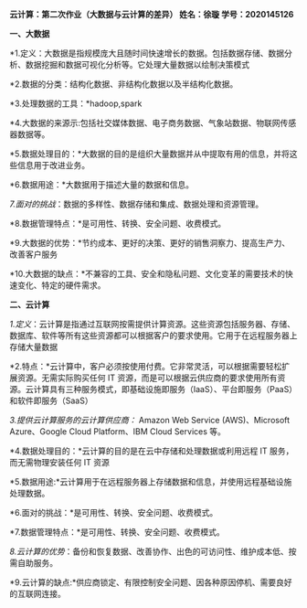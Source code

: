 **云计算：第二次作业（大数据与云计算的差异）     姓名：徐璇     学号：2020145126**

**一、大数据**

*1.定义：大数据是指规模庞大且随时间快速增长的数据。包括数据存储、数据分析、数据挖掘和数据可视化分析等。它处理大量数据以绘制决策模式

*2.数据的分类：结构化数据、非结构化数据以及半结构化数据。

*3.处理数据的工具：*hadoop,spark

*4.大数据的来源示:包括社交媒体数据、电子商务数据、气象站数据、物联网传感器数据等。

*5.数据处理目的：*大数据的目的是组织大量数据并从中提取有用的信息，并将这些信息用于改进业务。

*6.数据用途：*大数据用于描述大量的数据和信息。

*7.面对的挑战*：数据的多样性、数据存储和集成、数据处理和资源管理。

*8.数据管理特点：*是可用性、转换、安全问题、收费模式。

*9.大数据的优势：*节约成本、更好的决策、更好的销售洞察力、提高生产力、改善客户服务

*10.大数据的缺点：*不兼容的工具、安全和隐私问题、文化变革的需要技术的快速变化、特定的硬件需求。


**二、云计算**

*1.定义*：云计算是指通过互联网按需提供计算资源。这些资源包括服务器、存储、数据库、软件等所有这些资源都可以根据客户的要求使用。它用于在远程服务器上存储大量数据

*2.特点：*云计算中，客户必须按使用付费。它非常灵活，可以根据需要轻松扩展资源。无需实际购买任何 IT 资源，而是可以根据云供应商的要求使用所有资源。云计算具有三种服务模式，即基础设施即服务（IaaS）、平台即服务（PaaS）和软件即服务（SaaS）

*3.提供云计算服务的云计算供应商：* Amazon Web Service (AWS)、Microsoft Azure、Google Cloud Platform、IBM Cloud Services 等。

*4.数据处理目的：*云计算的目的是在云中存储和处理数据或利用远程 IT 服务，而无需物理安装任何 IT 资源

*5.数据用途:*云计算用于在远程服务器上存储数据和信息，并使用远程基础设施处理数据。

*6.面对的挑战：*是可用性、转换、安全问题、收费模式。

*7.数据管理特点：*是可用性、转换、安全问题、收费模式。

*8.云计算的优势*：备份和恢复数据、改善协作、出色的可访问性、维护成本低、按需自助服务。

*9.云计算的缺点:*供应商锁定、有限控制安全问题、因各种原因停机、需要良好的互联网连接。
